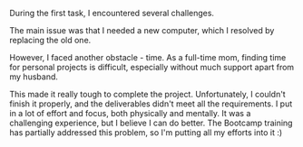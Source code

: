 During the first task, I encountered several challenges. 

The main issue was that I needed a new computer, which I resolved by replacing the old one. 

However, I faced another obstacle - time. 
As a full-time mom, finding time for personal projects is difficult, especially without much support apart from my husband. 

This made it really tough to complete the project. Unfortunately, I couldn't finish it properly, and the deliverables didn't meet all the requirements. 
I put in a lot of effort and focus, both physically and mentally. It was a challenging experience, but I believe I can do better. 
The Bootcamp training has partially addressed this problem, so I'm putting all my efforts into it :)
